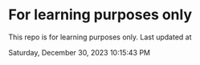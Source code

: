 # For learning purposes only
This repo is for learning purposes only.
Last updated at

Saturday, December 30, 2023 10:15:43 PM

